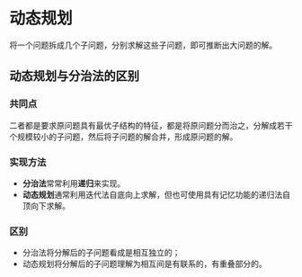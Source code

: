 # 动态规划

将一个问题拆成几个子问题，分别求解这些子问题，即可推断出大问题的解。

## 动态规划与分治法的区别

### 共同点

二者都是要求原问题具有最优子结构的特征，都是将原问题分而治之，分解成若干个规模较小的子问题，然后将子问题的解合并，形成原问题的解。

### 实现方法

* **分治法**常常利用**递归**来实现。
* **动态规划**通常利用迭代法自底向上求解，但也可使用具有记忆功能的递归法自顶向下求解。

### 区别

* 分治法将分解后的子问题看成是相互独立的；
* 动态规划将分解后的子问题理解为相互间是有联系的，有重叠部分的。